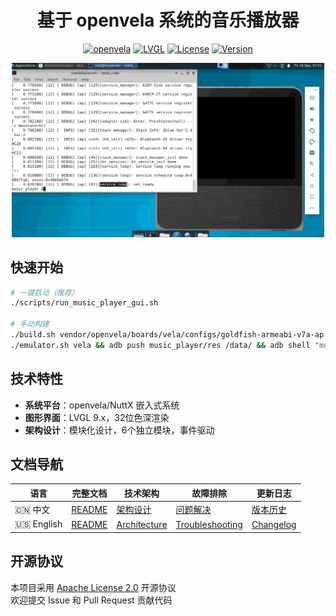 <div align="center">

# **基于 openvela 系统的音乐播放器**

[![openvela](https://img.shields.io/badge/Platform-openvela-blue.svg)](https://openvela.org)
[![LVGL](https://img.shields.io/badge/GUI-LVGL%209.x-green.svg)](https://lvgl.io)
[![License](https://img.shields.io/badge/License-Apache%202.0-orange.svg)](LICENSE)
[![Version](https://img.shields.io/badge/Version-v2.2.0-red.svg)](music_player/docs/ch/CHANGELOG.md)

<img src="png/player.gif" alt="操作演示" width="500"/>

</div>

## 快速开始

```bash
# 一键启动（推荐）
./scripts/run_music_player_gui.sh

# 手动构建
./build.sh vendor/openvela/boards/vela/configs/goldfish-armeabi-v7a-ap -j8
./emulator.sh vela && adb push music_player/res /data/ && adb shell "music_player &"
```

## 技术特性

- **系统平台**：openvela/NuttX 嵌入式系统
- **图形界面**：LVGL 9.x，32位色深渲染
- **架构设计**：模块化设计，6个独立模块，事件驱动

## 文档导航

| 语言 | 完整文档 | 技术架构 | 故障排除 | 更新日志 |
|------|----------|----------|----------|----------|
| 🇨🇳 中文 | [README](music_player/README.md) | [架构设计](music_player/docs/ch/TECHNICAL.md) | [问题解决](music_player/docs/ch/TROUBLESHOOTING.md) | [版本历史](music_player/docs/ch/CHANGELOG.md) |
| 🇺🇸 English | [README](music_player/README-en.md) | [Architecture](music_player/docs/en/TECHNICAL.md) | [Troubleshooting](music_player/docs/en/TROUBLESHOOTING.md) | [Changelog](music_player/docs/en/CHANGELOG.md) |

## 开源协议

本项目采用 [Apache License 2.0](LICENSE) 开源协议  
欢迎提交 Issue 和 Pull Request 贡献代码
